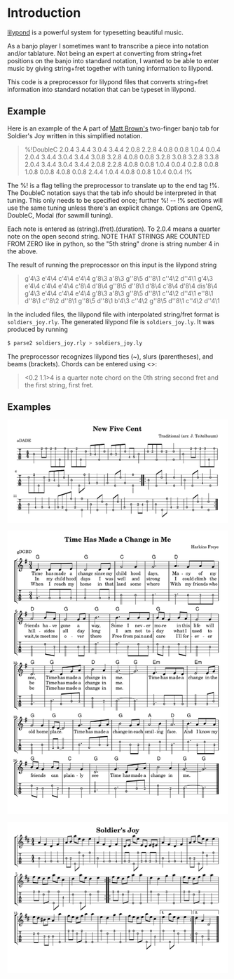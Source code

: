 # Introduction

[lilypond](http://lilypond.org) is a powerful system for typesetting beautiful music.

As a banjo player I sometimes want to transcribe a piece into notation and/or tablature.  Not
being an expert at converting from string+fret positions on the banjo into standard notation,
I wanted to be able to enter music by giving string+fret together with tuning information to lilypond.

This code is a preprocessor for lilypond files that converts string+fret information into
standard notation that can be typeset in lilypond.

## Example

Here is an example of the A part of [Matt Brown's](http://twofingerbanjo.com) two-finger banjo tab
for Soldier's Joy written  in this simplified notation.


> %!DoubleC
>2.0.4 3.4.4 3.0.4 3.4.4
>2.0.8 2.2.8 4.0.8 0.0.8 1.0.4 0.0.4
>2.0.4 3.4.4 3.0.4 3.4.4
>3.0.8 3.2.8 4.0.8 0.0.8 3.2.8 3.0.8 3.2.8 3.3.8
>2.0.4 3.4.4 3.0.4 3.4.4
>2.0.8 2.2.8 4.0.8 0.0.8 1.0.4 0.0.4
>0.2.8 0.0.8 1.0.8 0.0.8 4.0.8 0.0.8 2.4.4
>1.0.4 4.0.8 0.0.8 1.0.4 0.0.4
>!%

The %! is a flag telling the preprocessor to translate up to the end tag !%.
The DoubleC notation says that the tab info should be interpreted in that tuning.
This only needs to be specified once; further %! -- !% sections will use the same tuning
unless there's an explicit change.  Options are OpenG, DoubleC, Modal (for sawmill tuning). 

Each note is entered as (string).(fret).(duration).  To 2.0.4 means a quarter note on
the open second string.  NOTE THAT STRINGS ARE COUNTED FROM ZERO like in python, so 
the "5th string" drone is string number 4 in the above.

The result of running the preprocessor on this input is the lilypond string

> g'4\3 e'4\4 c'4\4 e'4\4 g'8\3 a'8\3 g''8\5 d''8\1 c''4\2 d''4\1 g'4\3 e'4\4 c'4\4 e'4\4 c'8\4 d'8\4 g''8\5 d''8\1 d'8\4 c'8\4 d'8\4 dis'8\4 g'4\3 e'4\4 c'4\4 e'4\4 g'8\3 a'8\3 g''8\5 d''8\1 c''4\2 d''4\1 e''8\1 d''8\1 c''8\2 d''8\1 g''8\5 d''8\1 b'4\3 c''4\2 g''8\5 d''8\1 c''4\2 d''4\1 

In the included files, the lilypond file with interpolated string/fret format is
```soldiers_joy.rly```.  The generated lilypond file is ```soldiers_joy.ly```.
It was produced by running

```bash
$ parse2 soldiers_joy.rly > soldiers_joy.ly
```

The preprocessor recognizes lilypond ties (~), slurs (parentheses), and beams (brackets).
Chords can be entered using <>:

> <0.2 1.1>4 is a quarter note chord on the 0th string second fret and the first string, first fret.

## Examples

![New Five Cent](./NFC.png)

![Time Has Made a Change in Me](./Time.png)

![Soldier's Joy](./Soldiers.png)



